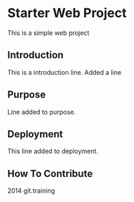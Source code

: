 # Starter Web Project
This is a simple web project
## Introduction
  This is a introduction line. Added a line
## Purpose 
   Line added to purpose.
## Deployment
This line added to deployment.
## How To Contribute

2014 git.training
 